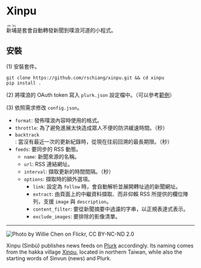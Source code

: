 Xinpu
=====

<ruby>新<rp>(</rp><rt>sìn</rt><rp>)</rp>埔<rp>(</rp><rt>bù</rt><rp>)</rp>是套會自動轉發新聞到噗浪河道的小程式。

安裝
----

(1) 安裝套件。

    git clone https://github.com/rschiang/xinpu.git && cd xinpu
    pip install .

(2) 將噗浪的 OAuth token 寫入 `plurk.json` 設定檔中。（可以參考[範例](plurk.json.example)）

(3) 依照需求修改 `config.json`。

* `format`: 發佈噗浪內容時使用的格式。
* `throttle`: 為了避免進展太快造成眾人不便的防洪緩速時間。（秒）
* `backtrack`: 當沒有最近一次的更新紀錄時，從現在往前回溯的最長期限。（秒）
* `feeds`: 要同步的 RSS 動態。
  - `name`: 新聞來源的名稱。
  - `url`: RSS 連結網址。
  - `interval`: 擷取更新的時間間隔。（秒）
  - `options`: 擷取時的額外選項。
    + `link`: 設定為 `follow` 時，會自動解析並展開轉址過的新聞網址。
    + `extract`: 由頁面上的中繼資料擷取、而非仰賴 RSS 所提供的欄位陣列，支援 `image` 與 `description`。
    + `content_filter`: 要從新聞摘要中過濾的字串，以正規表達式表示。
    + `exclude_images`: 要排除的影像清單。

---

![Photo by Willie Chen on Flickr, CC BY-NC-ND 2.0](https://farm1.staticflickr.com/108/302535466_f650b10a42_b.jpg)

Xinpu (Sìnbù) publishes news feeds on [Plurk](https://www.plurk.com) accordingly. Its naming comes from the hakka village [Xinpu](https://en.wikipedia.org/wiki/Xinpu,_Hsinchu), located in northern Taiwan, while also the starting words of Sìnvun (news) and Plurk.
